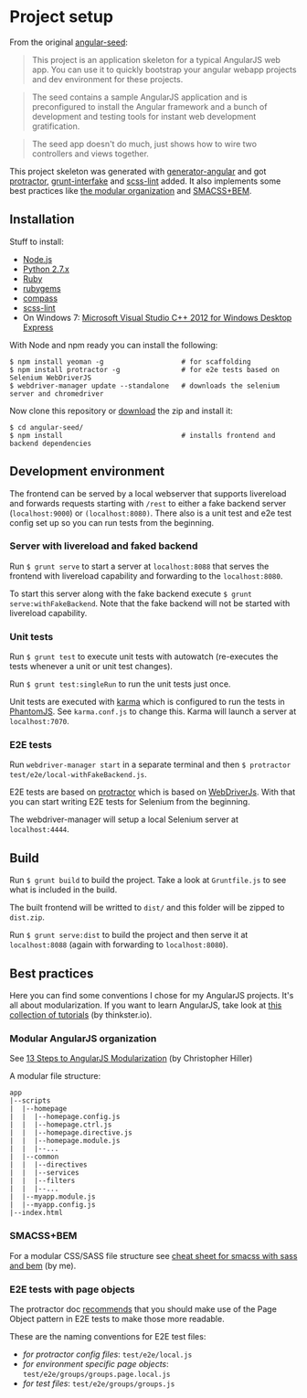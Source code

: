 # Project setup

From the original [angular-seed](https://github.com/angular/angular-seed#angular-seed--the-seed-for-angularjs-apps):

> This project is an application skeleton for a typical AngularJS web app. You can use it to quickly bootstrap your angular webapp projects and dev environment for these projects.

> The seed contains a sample AngularJS application and is preconfigured to install the Angular framework and a bunch of development and testing tools for instant web development gratification.

> The seed app doesn't do much, just shows how to wire two controllers and views together.

This project skeleton was generated with [generator-angular](https://github.com/yeoman/generator-angular) and got [protractor](https://github.com/angular/protractor), [grunt-interfake](https://github.com/Horsed/grunt-interfake) and [scss-lint](https://github.com/causes/scss-lint) added. It also implements some best practices like [the modular organization](http://blog.safaribooksonline.com/2014/03/27/13-step-guide-angularjs-modularization/) and [SMACSS+BEM](https://medium.com/objects-in-space/f6f404727).

## Installation

Stuff to install:

* [Node.js](http://nodejs.org)
* [Python 2.7.x](https://www.python.org/downloads/)
* [Ruby](https://www.ruby-lang.org/en/downloads/)
* [rubygems](https://rubygems.org/)
* [compass](https://rubygems.org/gems/compass)
* [scss-lint](https://rubygems.org/gems/scss-lint)
* On Windows 7: [Microsoft Visual Studio C++ 2012 for Windows Desktop Express](http://go.microsoft.com/?linkid=9816758)

With Node and npm ready you can install the following:

    $ npm install yeoman -g                   # for scaffolding
    $ npm install protractor -g               # for e2e tests based on Selenium WebDriverJS
    $ webdriver-manager update --standalone   # downloads the selenium server and chromedriver

Now clone this repository or [download](https://github.com/Horsed/angular-seed/archive/master.zip) the zip and install it:

    $ cd angular-seed/
    $ npm install                             # installs frontend and backend dependencies

## Development environment

The frontend can be served by a local webserver that supports livereload and forwards requests starting with ```/rest``` to either a fake backend server (```localhost:9000```) or ```(localhost:8080)```. There also is a unit test and e2e test config set up so you can run tests from the beginning.

### Server with livereload and faked backend

Run ```$ grunt serve``` to start a server at ```localhost:8088``` that serves the frontend with livereload capability and forwarding to the ```localhost:8080```.

To start this server along with the fake backend execute ```$ grunt serve:withFakeBackend```. Note that the fake backend will not be started with livereload capability.

### Unit tests

Run ```$ grunt test``` to execute unit tests with autowatch (re-executes the tests whenever a unit or unit test changes).

Run ```$ grunt test:singleRun``` to run the unit tests just once.

Unit tests are executed with [karma](https://github.com/karma-runner/karma) which is configured to run the tests in [PhantomJS](http://phantomjs.org/). See ```karma.conf.js``` to change this. Karma will launch a server at ```localhost:7070```.

### E2E tests

Run ```webdriver-manager start``` in a separate terminal and then ```$ protractor test/e2e/local-withFakeBackend.js```.

E2E tests are based on [protractor](https://github.com/angular/protractor) which is based on [WebDriverJs](https://code.google.com/p/selenium/wiki/WebDriverJs). With that you can start writing E2E tests for Selenium from the beginning.

The webdriver-manager will setup a local Selenium server at ```localhost:4444```.

## Build

Run ```$ grunt build``` to build the project. Take a look at ```Gruntfile.js``` to see what is included in the build.

The built frontend will be writted to ```dist/``` and this folder will be zipped to ```dist.zip```.

Run ```$ grunt serve:dist``` to build the project and then serve it at ```localhost:8088``` (again with forwarding to ```localhost:8080```).

## Best practices

Here you can find some conventions I chose for my AngularJS projects. It's all about modularization. If you want to learn AngularJS, take look at [this collection of tutorials](http://www.thinkster.io/angularjs/GtaQ0oMGIl/a-better-way-to-learn-angularjs) (by thinkster.io).

### Modular AngularJS organization

See [13 Steps to AngularJS Modularization](http://blog.safaribooksonline.com/2014/03/27/13-step-guide-angularjs-modularization/) (by Christopher Hiller)

A modular file structure:

    app
    |--scripts
    |  |--homepage
    |  |  |--homepage.config.js
    |  |  |--homepage.ctrl.js
    |  |  |--homepage.directive.js
    |  |  |--homepage.module.js
    |  |  |--...
    |  |--common
    |  |  |--directives
    |  |  |--services
    |  |  |--filters
    |  |  |--...
    |  |--myapp.module.js
    |  |--myapp.config.js
    |--index.html

### SMACSS+BEM

For a modular CSS/SASS file structure see [cheat sheet for smacss with sass and bem](http://horsed.github.io/smacss-with-sass-and-bem-cheat-sheet/) (by me).

### E2E tests with page objects

The protractor doc [recommends](https://github.com/angular/protractor/blob/master/docs/getting-started.md#organizing-real-tests-page-objects) that you should make use of the Page Object pattern in E2E tests to make those more readable.

These are the naming conventions for E2E test files:
* *for protractor config files*: ```test/e2e/local.js```
* *for environment specific page objects*: ```test/e2e/groups/groups.page.local.js```
* *for test files*: ```test/e2e/groups/groups.js```

